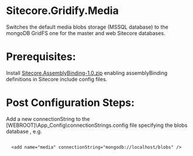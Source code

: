 # Sitecore.Gridify.Media
Switches the default media blobs storage (MSSQL database) to the mongoDB GridFS one for the master and web Sitecore databases. 

# Prerequisites:

Install [Sitecore.AssemblyBinding-1.0.zip](https://github.com/zigor/Sitecore-AssemblyBinding/releases/tag/v1.0) enabling assemblyBinding definitions in Sitecore include config files.

# Post Configuration Steps:

Add a new connectionString to the [WEBROOT]\App_Config\connectionStrings.config file specifying the blobs database , e.g.
```

  <add name="media" connectionString="mongodb://localhost/blobs" />
  
```
